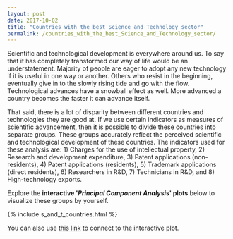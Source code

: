 ```yaml
---
layout: post
date: 2017-10-02
title: "Countries with the best Science and Technology sector"
permalink: /countries_with_the_best_Science_and_Technology_sector/
---
```

Scientific and technological development is everywhere around us. To say that it has completely transformed our way of life would be an understatement. Majority of people are eager to adopt any new technology if it is useful in one way or another. Others who resist in the beginning, eventually give in to the slowly rising tide and go with the flow. Technological advances have a snowball effect as well. More advanced a country becomes the faster it can advance itself.

That said, there is a lot of disparity between different countries and technologies they are good at. If we use certain indicators as measures of scientific advancement, then it is possible to divide these countries into separate groups. These groups accurately reflect the perceived scientific and technological development of these countries. The indicators used for these analysis are: 1) Charges for the use of intellectual property, 2) Research and development expenditure, 3) Patent applications (non-residents), 4) Patent applications (residents), 5) Trademark applications (direct residents), 6) Researchers in R&D, 7) Technicians in R&D, and 8) High-technology exports.

Explore the **interactive '_Principal Component Analysis_' plots** below to visualize these groups by yourself.

{% include s_and_t_countries.html %}

You can also use [this link][app-link] to connect to the interactive plot.


[app-link]: http://34.212.74.158:3460/
